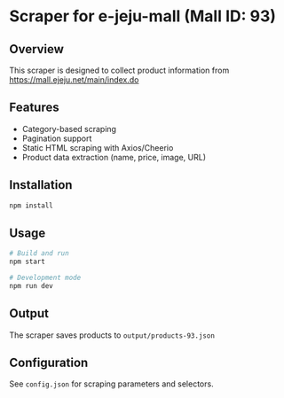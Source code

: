 # Scraper for e-jeju-mall (Mall ID: 93)

## Overview
This scraper is designed to collect product information from https://mall.ejeju.net/main/index.do

## Features
- Category-based scraping
- Pagination support
- Static HTML scraping with Axios/Cheerio
- Product data extraction (name, price, image, URL)

## Installation
```bash
npm install
```

## Usage
```bash
# Build and run
npm start

# Development mode
npm run dev
```

## Output
The scraper saves products to `output/products-93.json`

## Configuration
See `config.json` for scraping parameters and selectors.
